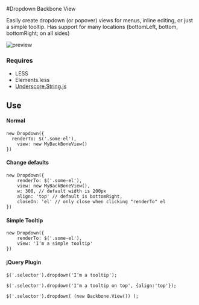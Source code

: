 #Dropdown Backbone View

Easily create dropdown (or popover) views for menus, inline editing, or just a simple tooltip. Has support for many locations (bottomLeft, bottom, bottomRight; on all sides)

![preview](http://cl.ly/image/0B1a3p3j2416/backbonejs-dropdown-view-preview.png)

### Requires
- LESS
- Elements.less
- [Underscore.String.js](https://github.com/epeli/underscore.string)

Use
---
#### Normal

    new Dropdown({
      renderTo: $('.some-el'),
    	view: new MyBackBoneView()
    })

#### Change defaults

    new Dropdown({
    	renderTo: $('.some-el'),
    	view: new MyBackBoneView(),
    	w: 300, // default width is 200px
    	align: 'top' // default is bottomRight,
    	closeOn: 'el' // only close when clicking "renderTo" el
    })
    
#### Simple Tooltip

    new Dropdown({
    	renderTo: $('.some-el'),
    	view: 'I‘m a simple tooltip'
    })
    
#### jQuery Plugin

    $('.selector').dropdown('I‘m a tooltip');
    
    $('.selector').dropdown('I‘m a tooltip on top', {align:'top'});
    
    $('.selector').dropdown( (new Backbone.View()) );